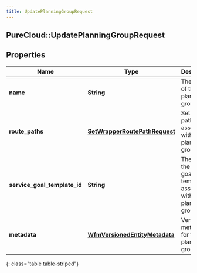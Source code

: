 ```yaml
---
title: UpdatePlanningGroupRequest
---
```

## PureCloud::UpdatePlanningGroupRequest

## Properties

|Name | Type | Description | Notes|
|------------ | ------------- | ------------- | -------------|
| **name** | **String** | The name of the planning group | [optional] |
| **route_paths** | [**SetWrapperRoutePathRequest**](SetWrapperRoutePathRequest.html) | Set of route paths to associate with the planning group | [optional] |
| **service_goal_template_id** | **String** | The ID of the service goal template to associate with this planning group | [optional] |
| **metadata** | [**WfmVersionedEntityMetadata**](WfmVersionedEntityMetadata.html) | Version metadata for the planning group | |
{: class="table table-striped"}


